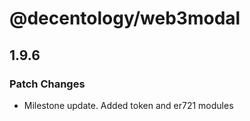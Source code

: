 # @decentology/web3modal

## 1.9.6
### Patch Changes

- Milestone update. Added token and er721 modules

